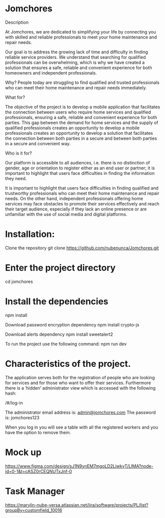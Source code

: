 # Jomchores

Description

At Jomchores, we are dedicated to simplifying your life by connecting you with skilled and reliable professionals to meet your home maintenance and repair needs.

Our goal is to address the growing lack of time and difficulty in finding reliable service providers. We understand that searching for qualified professionals can be overwhelming, which is why we have created a solution that ensures a safe, reliable and convenient experience for both homeowners and independent professionals.

Why?
People today are struggling to find qualified and trusted professionals who can meet their home maintenance and repair needs immediately.

What for?

The objective of the project is to develop a mobile application that facilitates the connection between users who require home services and qualified professionals, ensuring a safe, reliable and convenient experience for both parties. This gap between the demand for home services and the supply of qualified professionals creates an opportunity to develop a mobile professionals creates an opportunity to develop a solution that facilitates the connection between both parties in a secure and between both parties in a secure and convenient way.

Who is it for?

Our platform is accessible to all audiences, i.e. there is no distinction of gender, age or orientation to register either as an end user or partner; it is important to highlight that users face difficulties in finding the information they need.

It is important to highlight that users face difficulties in finding qualified and trustworthy professionals who can meet their home maintenance and repair needs. On the other hand, independent professionals offering home services may face obstacles to promote their services effectively and reach their target audience, especially if they lack an online presence or are unfamiliar with the use of social media and digital platforms.

# Installation:

Clone the repository
git clone https://github.com/nubenunca/Jomchores.git

# Enter the project directory

cd jomchores

# Install the dependencies

npm install

Download password encryption dependency
npm install crypto-js

Download alerts dependency
npm install sweetalert2

To run the project use the following command:
npm run dev


# Characteristics of the project.

The application serves both for the registration of people who are looking for services and for those who want to offer their services. Furthermore there is a ‘hidden’ administrator view which is accessed with the following hash:

/#/log-in

The administrator email address is: admin@jomchores.com
The password is: jomchores123

When you log in you will see a table with all the registered workers and you have the option to remove them.

# Mock up
https://www.figma.com/design/sJ1N9ynEM7mgoLD2LjwkyT/LIMA?node-id=0-1&t=cASZ0rCEQNUTxJnf-0

# Task Manager

https://marylin-nube-versa.atlassian.net/jira/software/projects/PL/list?groupBy=customfield_10016


